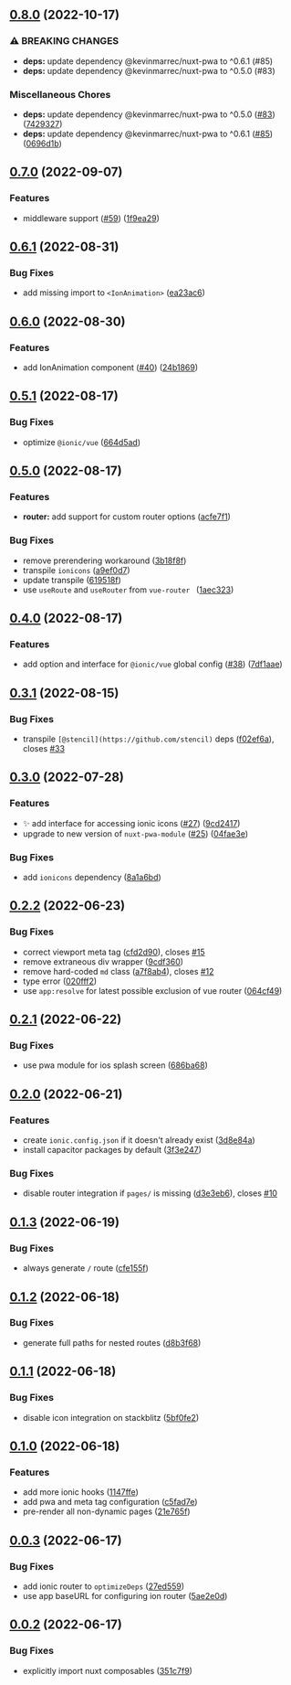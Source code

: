 

## [0.8.0](https://github.com/nuxt-modules/ionic/compare/0.7.0...0.8.0) (2022-10-17)


### ⚠ BREAKING CHANGES

* **deps:** update dependency @kevinmarrec/nuxt-pwa to ^0.6.1 (#85)
* **deps:** update dependency @kevinmarrec/nuxt-pwa to ^0.5.0 (#83)

### Miscellaneous Chores

* **deps:** update dependency @kevinmarrec/nuxt-pwa to ^0.5.0 ([#83](https://github.com/nuxt-modules/ionic/issues/83)) ([7429327](https://github.com/nuxt-modules/ionic/commit/74293277aeb0f74297745ae0733525c928558541))
* **deps:** update dependency @kevinmarrec/nuxt-pwa to ^0.6.1 ([#85](https://github.com/nuxt-modules/ionic/issues/85)) ([0696d1b](https://github.com/nuxt-modules/ionic/commit/0696d1bfe319012bfb175cb5050697af82b57ca0))

## [0.7.0](https://github.com/nuxt-modules/ionic/compare/0.6.1...0.7.0) (2022-09-07)


### Features

* middleware support ([#59](https://github.com/nuxt-modules/ionic/issues/59)) ([1f9ea29](https://github.com/nuxt-modules/ionic/commit/1f9ea2941456db4b9dde0b587ea40d76e7a1d4e1))

## [0.6.1](https://github.com/nuxt-modules/ionic/compare/0.6.0...0.6.1) (2022-08-31)


### Bug Fixes

* add missing import to `<IonAnimation>` ([ea23ac6](https://github.com/nuxt-modules/ionic/commit/ea23ac647b84bcfc0c59234b68504631e0fb1bc5))

## [0.6.0](https://github.com/nuxt-modules/ionic/compare/0.5.1...0.6.0) (2022-08-30)


### Features

* add IonAnimation component ([#40](https://github.com/nuxt-modules/ionic/issues/40)) ([24b1869](https://github.com/nuxt-modules/ionic/commit/24b186922e96731fd1ecef33fec956f548cf1a14))

## [0.5.1](https://github.com/nuxt-modules/ionic/compare/0.5.0...0.5.1) (2022-08-17)


### Bug Fixes

* optimize `@ionic/vue` ([664d5ad](https://github.com/nuxt-modules/ionic/commit/664d5ad7d2ebb211c68cd88aff18375aa2445237))

## [0.5.0](https://github.com/nuxt-modules/ionic/compare/0.4.0...0.5.0) (2022-08-17)


### Features

* **router:** add support for custom router options ([acfe7f1](https://github.com/nuxt-modules/ionic/commit/acfe7f127caba7560f4e5c69d00ef1b4fd5b0c9a))


### Bug Fixes

* remove prerendering workaround ([3b18f8f](https://github.com/nuxt-modules/ionic/commit/3b18f8f609cf159ee77f927fc26efc1e6bbd87ef))
* transpile `ionicons` ([a9ef0d7](https://github.com/nuxt-modules/ionic/commit/a9ef0d73c116dd1b33a7f80716e8c5edce36c87e))
* update transpile ([619518f](https://github.com/nuxt-modules/ionic/commit/619518f68129eda830483d18e22dd10d27935a16))
* use `useRoute` and `useRouter` from `vue-router ` ([1aec323](https://github.com/nuxt-modules/ionic/commit/1aec323da99c89bea447125592a3eb2ec5723d2e))

## [0.4.0](https://github.com/nuxt-modules/ionic/compare/0.3.1...0.4.0) (2022-08-17)


### Features

* add option and interface for `@ionic/vue` global config ([#38](https://github.com/nuxt-modules/ionic/issues/38)) ([7df1aae](https://github.com/nuxt-modules/ionic/commit/7df1aaef29229c358772f79a1c4366c7f687b4e9))

## [0.3.1](https://github.com/nuxt-modules/ionic/compare/0.3.0...0.3.1) (2022-08-15)


### Bug Fixes

* transpile `[@stencil](https://github.com/stencil)` deps ([f02ef6a](https://github.com/nuxt-modules/ionic/commit/f02ef6af00e77ef7e38308375bb16be4da35035b)), closes [#33](https://github.com/nuxt-modules/ionic/issues/33)

## [0.3.0](https://github.com/nuxt-modules/ionic/compare/0.2.2...0.3.0) (2022-07-28)


### Features

* :sparkles: add interface for accessing ionic icons ([#27](https://github.com/nuxt-modules/ionic/issues/27)) ([9cd2417](https://github.com/nuxt-modules/ionic/commit/9cd2417596ea6f2a3409aefae2feb86c31188f28))
* upgrade to new version of `nuxt-pwa-module` ([#25](https://github.com/nuxt-modules/ionic/issues/25)) ([04fae3e](https://github.com/nuxt-modules/ionic/commit/04fae3e25fe8d7d6ba51bfe0f13ed44d74aa8bd0))


### Bug Fixes

* add `ionicons` dependency ([8a1a6bd](https://github.com/nuxt-modules/ionic/commit/8a1a6bd726c59cd5922cf8cf921b14edc74f45d2))

## [0.2.2](https://github.com/nuxt-modules/ionic/compare/0.2.1...0.2.2) (2022-06-23)


### Bug Fixes

* correct viewport meta tag ([cfd2d90](https://github.com/nuxt-modules/ionic/commit/cfd2d906686f4eddcc3481e83d4e8e35fd80c6d4)), closes [#15](https://github.com/nuxt-modules/ionic/issues/15)
* remove extraneous div wrapper ([9cdf360](https://github.com/nuxt-modules/ionic/commit/9cdf3608226b9969add5fd3866530f5af82a844b))
* remove hard-coded `md` class ([a7f8ab4](https://github.com/nuxt-modules/ionic/commit/a7f8ab48aaf4e5de11f73fe0f920ceb6aa2aa0ec)), closes [#12](https://github.com/nuxt-modules/ionic/issues/12)
* type error ([020fff2](https://github.com/nuxt-modules/ionic/commit/020fff23d6b36f37d9c14cbd5e850e925b3472f2))
* use `app:resolve` for latest possible exclusion of vue router ([064cf49](https://github.com/nuxt-modules/ionic/commit/064cf49df2c22c53d33a0d736e447acbbed43af7))

## [0.2.1](https://github.com/nuxt-modules/ionic/compare/0.2.0...0.2.1) (2022-06-22)


### Bug Fixes

* use pwa module for ios splash screen ([686ba68](https://github.com/nuxt-modules/ionic/commit/686ba687650b35a47b1997537d2508a113578f29))

## [0.2.0](https://github.com/nuxt-modules/ionic/compare/0.1.3...0.2.0) (2022-06-21)


### Features

* create `ionic.config.json` if it doesn't already exist ([3d8e84a](https://github.com/nuxt-modules/ionic/commit/3d8e84a0b0ff9e46cd9e970b012dfc14228b47d1))
* install capacitor packages by default ([3f3e247](https://github.com/nuxt-modules/ionic/commit/3f3e2473aabe4af96f325e4e3ae39b50535fa81e))


### Bug Fixes

* disable router integration if `pages/` is missing ([d3e3eb6](https://github.com/nuxt-modules/ionic/commit/d3e3eb6674fbadf9e1b34deb4279b1aabf936f79)), closes [#10](https://github.com/nuxt-modules/ionic/issues/10)

## [0.1.3](https://github.com/nuxt-modules/ionic/compare/0.1.2...0.1.3) (2022-06-19)


### Bug Fixes

* always generate `/` route ([cfe155f](https://github.com/nuxt-modules/ionic/commit/cfe155f7dc63e06aa792fbe17088981ce21969a4))

## [0.1.2](https://github.com/nuxt-modules/ionic/compare/0.1.1...0.1.2) (2022-06-18)


### Bug Fixes

* generate full paths for nested routes ([d8b3f68](https://github.com/nuxt-modules/ionic/commit/d8b3f6806a37acf11ac7ba6cced7782ebd68a22e))

## [0.1.1](https://github.com/nuxt-modules/ionic/compare/0.1.0...0.1.1) (2022-06-18)


### Bug Fixes

* disable icon integration on stackblitz ([5bf0fe2](https://github.com/nuxt-modules/ionic/commit/5bf0fe2546055531a6988413140980901884eb3e))

## [0.1.0](https://github.com/nuxt-modules/ionic/compare/0.0.3...0.1.0) (2022-06-18)


### Features

* add more ionic hooks ([1147ffe](https://github.com/nuxt-modules/ionic/commit/1147ffe4f62035a6bf0ffaf313151c4c49221bbe))
* add pwa and meta tag configuration ([c5fad7e](https://github.com/nuxt-modules/ionic/commit/c5fad7ea06092d82e27f38f33bce3c54c52fc15b))
* pre-render all non-dynamic pages ([21e765f](https://github.com/nuxt-modules/ionic/commit/21e765f17fcba8fd0129efe1f80cadf51bfbd214))

## [0.0.3](https://github.com/nuxt-modules/ionic/compare/0.0.2...0.0.3) (2022-06-17)


### Bug Fixes

* add ionic router to `optimizeDeps` ([27ed559](https://github.com/nuxt-modules/ionic/commit/27ed55944fea65bfdfd8e0edcb3f87351f9c39b5))
* use app baseURL for configuring ion router ([5ae2e0d](https://github.com/nuxt-modules/ionic/commit/5ae2e0d186a58a377248ef0f7accb8eecd4ca9bd))

## [0.0.2](https://github.com/nuxt-modules/ionic/compare/0.0.1...0.0.2) (2022-06-17)


### Bug Fixes

* explicitly import nuxt composables ([351c7f9](https://github.com/nuxt-modules/ionic/commit/351c7f9ca34e12a11d9f98530bec53ce317fd267))